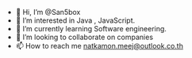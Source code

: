 - 👋 Hi, I’m @San5box
- 👀 I’m interested in Java , JavaScript.
- 🌱 I’m currently learning Software engineering.
- 💞️ I’m looking to collaborate on companies
- 📫 How to reach me natkamon.meej@outlook.co.th

<!---
San5box/San5box is a ✨ special ✨ repository because its `README.md` (this file) appears on your GitHub profile.
You can click the Preview link to take a look at your changes.
--->
